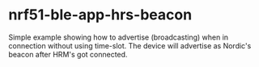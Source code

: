 # nrf51-ble-app-hrs-beacon
Simple example showing how to advertise (broadcasting) when in connection without using time-slot. 
The device will advertise as Nordic's beacon after HRM's got connected. 

